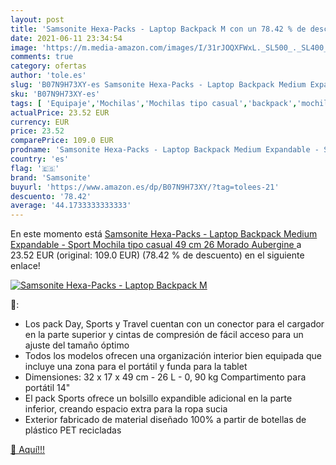 ```yaml
---
layout: post
title: 'Samsonite Hexa-Packs - Laptop Backpack M con un 78.42 % de descuento'
date: 2021-06-11 23:34:54
image: 'https://m.media-amazon.com/images/I/31rJOQXFWxL._SL500_._SL400_.jpg'
comments: true
category: ofertas
author: 'tole.es'
slug: 'B07N9H73XY-es Samsonite Hexa-Packs - Laptop Backpack Medium Expandable -...'
sku: 'B07N9H73XY-es'
tags: [ 'Equipaje','Mochilas','Mochilas tipo casual','backpack','mochila','samsonite', ]
actualPrice: 23.52 EUR
currency: EUR
price: 23.52
comparePrice: 109.0 EUR
prodname: 'Samsonite Hexa-Packs - Laptop Backpack Medium Expandable - Sport Mochila tipo casual 49 cm  26 Morado  Aubergine '
country: 'es'
flag: '🇪🇸'
brand: 'Samsonite'
buyurl: 'https://www.amazon.es/dp/B07N9H73XY/?tag=tolees-21'
descuento: '78.42'
average: '44.1733333333333'
---
```


En este momento está [Samsonite Hexa-Packs - Laptop Backpack Medium Expandable - Sport Mochila tipo casual 49 cm  26 Morado  Aubergine ](https://www.amazon.es/dp/B07N9H73XY/?tag=tolees-21) a 23.52 EUR (original: 109.0 EUR) (78.42 %  de descuento) en el siguiente enlace!

[![Samsonite Hexa-Packs - Laptop Backpack M](https://m.media-amazon.com/images/I/31rJOQXFWxL._SL500_._SL400_.jpg)](https://www.amazon.es/dp/B07N9H73XY/?tag=tolees-21)

🔎:

- Los pack Day, Sports y Travel cuentan con un conector para el cargador en la parte superior y cintas de compresión de fácil acceso para un ajuste del tamaño óptimo
- Todos los modelos ofrecen una organización interior bien equipada que incluye una zona para el portátil y funda para la tablet
- Dimensiones: 32 x 17 x 49 cm - 26 L - 0, 90 kg Compartimento para portátil 14\"
- El pack Sports ofrece un bolsillo expandible adicional en la parte inferior, creando espacio extra para la ropa sucia
- Exterior fabricado de material diseñado 100% a partir de botellas de plástico PET recicladas

[🛒 Aquí!!!](https://www.amazon.es/dp/B07N9H73XY/?tag=tolees-21)
